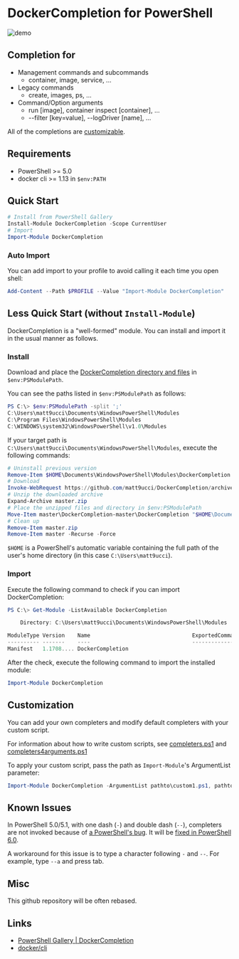 # DockerCompletion for PowerShell

![demo](demo.gif)

## Completion for

* Management commands and subcommands
	- container, image, service, ...
* Legacy commands
	- create, images, ps, ...
* Command/Option arguments
	- run [image], container inspect [container], ...
	- --filter [key=value], --logDriver [name], ...

All of the completions are [customizable](#customization).

## Requirements
* PowerShell >= 5.0
* docker cli >= 1.13 in `$env:PATH`

## Quick Start

```powershell
# Install from PowerShell Gallery
Install-Module DockerCompletion -Scope CurrentUser
# Import
Import-Module DockerCompletion
```

### Auto Import
You can add import to your profile to avoid calling it each time you open shell:
```powershell
Add-Content --Path $PROFILE --Value "Import-Module DockerCompletion"
```

## Less Quick Start (without `Install-Module`)

DockerCompletion is a "well-formed" module.
You can install and import it in the usual manner as follows.

### Install
Download and place the [DockerCompletion directory and files](./DockerCompletion) in `$env:PSModulePath`.

You can see the paths listed in `$env:PSModulePath` as follows:
```powershell
PS C:\> $env:PSModulePath -split ';'
C:\Users\matt9ucci\Documents\WindowsPowerShell\Modules
C:\Program Files\WindowsPowerShell\Modules
C:\WINDOWS\system32\WindowsPowerShell\v1.0\Modules
```

If your target path is `C:\Users\matt9ucci\Documents\WindowsPowerShell\Modules`, execute the following commands:
```powershell
# Uninstall previous version
Remove-Item $HOME\Documents\WindowsPowerShell\Modules\DockerCompletion -Recurse -Force
# Download
Invoke-WebRequest https://github.com/matt9ucci/DockerCompletion/archive/master.zip -OutFile master.zip
# Unzip the downloaded archive
Expand-Archive master.zip
# Place the unzipped files and directory in $env:PSModulePath
Move-Item master\DockerCompletion-master\DockerCompletion "$HOME\Documents\WindowsPowerShell\Modules"
# Clean up
Remove-Item master.zip
Remove-Item master -Recurse -Force
```

`$HOME` is a PowerShell's automatic variable containing the full path of the user's home directory (in this case `C:\Users\matt9ucci`). 

### Import
Execute the following command to check if you can import DockerCompletion:
```powershell
PS C:\> Get-Module -ListAvailable DockerCompletion

    Directory: C:\Users\matt9ucci\Documents\WindowsPowerShell\Modules

ModuleType Version    Name                                ExportedCommands
---------- -------    ----                                ----------------
Manifest   1.1708.... DockerCompletion
```

After the check, execute the following command to import the installed module:
```powershell
Import-Module DockerCompletion
```

## Customization

You can add your own completers and modify default completers with your custom script.

For information about how to write custom scripts, see [completers.ps1](DockerCompletion/completers.ps1) and [completers4arguments.ps1](DockerCompletion/completers4arguments.ps1)

To apply your custom script, pass the path as `Import-Module`'s ArgumentList parameter:
```powershell
Import-Module DockerCompletion -ArgumentList pathto\custom1.ps1, pathto\custom2.ps1
```

## Known Issues
In PowerShell 5.0/5.1, with one dash (`-`) and double dash (`--`), completers are not invoked because of [a PowerShell's bug](https://github.com/PowerShell/PowerShell/issues/2912).
It will be [fixed in PowerShell 6.0](https://github.com/PowerShell/PowerShell/pull/3633).

A workaround for this issue is to type a character following `-` and `--`.
For example, type `--a` and press tab.

## Misc

This github repository will be often rebased.

## Links

* [PowerShell Gallery | DockerCompletion](https://www.powershellgallery.com/packages/DockerCompletion)
* [docker/cli](https://github.com/docker/cli)
